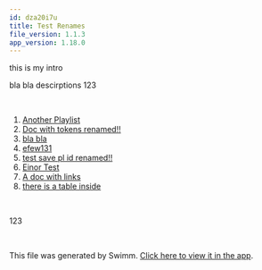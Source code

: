 ```yaml
---
id: dza20i7u
title: Test Renames
file_version: 1.1.3
app_version: 1.18.0
---
```


<!-- Intro - Do not remove this comment -->
this is my intro

bla bla descirptions 123

<br/>

<!-- Steps - Do not remove this comment -->
1. [Another Playlist](another-playlist.t5u6R.sw.md)
2. [Doc with tokens renamed!!](doc-with-tokens-renamed.qfu9ju6g.sw.md)
3. [bla bla ](bla-bla.QlU2Jd7bfBpMW4THpUw7.pl.sw.md)
4. [efew131](efew131.s0r5j.sw.md)
5. [test save pl id renamed!!](test-save-pl-id-renamed.2bxj3.pl.sw.md)
6. [Einor Test](einor-test.8gMUg.pl.sw.md)
7. [A doc with links](a-doc-with-links.xsOXHEwXDtoIRVbpt8oK.sw.md)
8. [there is a table inside](there-is-a-table-inside.vqia3.sw.md)


<br/>

<!-- Summary - Do not remove this comment -->
123

<br/>

This file was generated by Swimm. [Click here to view it in the app](http://localhost:5000/repos/Z2l0aHViJTNBJTNBc3ItZXh0ZW5zaW9uJTNBJTNBZG91ZWs=/playlists/dza20i7u).
